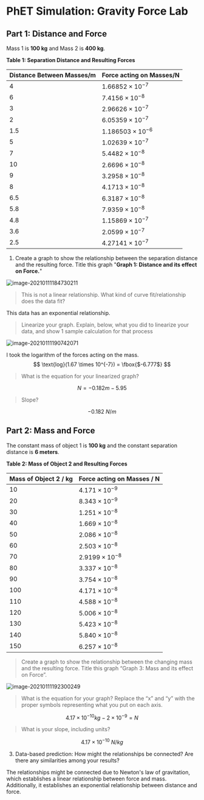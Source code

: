 # PhET Simulation: Gravity Force Lab
## Part 1: Distance and Force
Mass 1 is **100 kg** and Mass 2 is **400 kg**. 

**Table 1: Separation Distance and Resulting Forces**

| Distance Between Masses/m | Force acting on Masses/N  |
|---------------------------|---------------------------|
| $4$                       | $1.66852 \times 10^{-7}$  |
| $6$                       | $7.4156 \times 10^{-8}$   |
| $3$                       | $2.96626 \times 10^{-7}$  |
| $2$                       | $6.05359 \times 10^{-7}$  |
| $1.5$                     | $1.186503 \times 10^{-6}$ |
| $5$                       | $1.02639 \times 10^{-7}$  |
| $7$                       | $5.4482 \times 10^{-8}$   |
| $10$                      | $2.6696 \times 10^{-8}$   |
| $9$                       | $3.2958 \times 10^{-8}$   |
| $8$                       | $4.1713 \times 10^{-8}$   |
| $6.5$                     | $6.3187 \times 10^{-8}$   |
| $5.8$                     | $7.9359 \times 10^{-8}$   |
| $4.8$                     | $1.15869 \times 10^{-7}$  |
| $3.6$                     | $2.0599 \times 10^{-7}$   |
| $2.5$                     | $4.27141 \times 10^{-7}$  |

1. Create a graph to show the relationship between the separation distance and  the resulting force. Title this graph "**Graph 1: Distance and its effect on Force.**"

![image-20210111184730211](/home/svadrut/.config/Typora/typora-user-images/image-20210111184730211.png)

> This is not a linear relationship. What kind of curve fit/relationship does the data fit?

This data has an exponential relationship. 

> Linearize your graph. Explain, below, what you did to linearize your data, and show 1 sample calculation for that process

![image-20210111190742071](/home/svadrut/.config/Typora/typora-user-images/image-20210111190742071.png)

I took the logarithm of the forces acting on the mass. 
$$
\text{log}(1.67 \times 10^{-7}) = \fbox{$-6.777$}
$$

> What is the equation for your linearized graph? 

$$
N = -0.182m-5.95
$$

> Slope?

$$
-0.182\  N/m
$$



## Part 2: Mass and Force 

The constant mass of object 1 is **100 kg** and the constant separation distance is **6 meters**. 

**Table 2: Mass of Object 2 and Resulting Forces**

| Mass of Object 2 / kg | Force acting on Masses / N |
|-----------------------|----------------------------|
| $10$                  | $4.171 \times 10^{-9}$     |
| $20$                  | $8.343 \times 10^{-9}$     |
| $30$                  | $1.251 \times 10^{-8}$     |
| $40$                  | $1.669 \times 10^{-8}$     |
| $50$                  | $2.086 \times 10^{-8}$     |
| $60$                  | $2.503 \times 10^{-8}$     |
| $70$                  | $2.9199 \times 10^{-8}$    |
| $80$                  | $3.337 \times 10^{-8}$     |
| $90$                  | $3.754 \times 10^{-8}$     |
| $100$                 | $4.171 \times 10^{-8}$     |
| $110$                 | $4.588 \times 10^{-8}$     |
| $120$                 | $5.006 \times 10^{-8}$     |
| $130$                 | $5.423 \times 10^{-8}$     |
| $140$                 | $5.840 \times 10^{-8}$     |
| $150$                 | $6.257 \times 10^{-8}$     |



> Create a graph to show the relationship between the changing mass and the resulting force. Title this graph “Graph 3: Mass and its effect on Force”.



![image-20210111192300249](/home/svadrut/.config/Typora/typora-user-images/image-20210111192300249.png)

> What is the equation for your graph? Replace the “x” and “y” with the proper symbols representing what you put on each axis.

$$
4.17\times 10^{-10}kg -2 \times 10^{-9} = N
$$

> What is your slope, including units?

$$
4.17 \times 10^{-10}\ N/kg
$$



3. Data-based prediction: How might the relationships be connected? Are there any similarities among your results?

The relationships might be connected due to Newton's law of gravitation, which establishes a linear relationship between force and mass. Additionally, it establishes an exponential relationship between distance and force. 